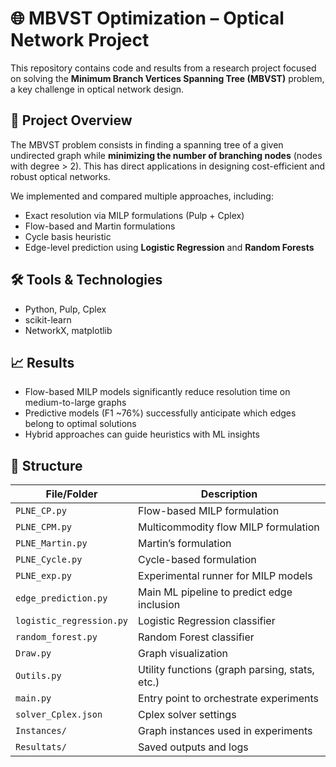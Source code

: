 # 🌐 MBVST Optimization – Optical Network Project

This repository contains code and results from a research project focused on solving the **Minimum Branch Vertices Spanning Tree (MBVST)** problem, a key challenge in optical network design.

## 📌 Project Overview

The MBVST problem consists in finding a spanning tree of a given undirected graph while **minimizing the number of branching nodes** (nodes with degree > 2). This has direct applications in designing cost-efficient and robust optical networks.

We implemented and compared multiple approaches, including:

- Exact resolution via MILP formulations (Pulp + Cplex)
- Flow-based and Martin formulations
- Cycle basis heuristic
- Edge-level prediction using **Logistic Regression** and **Random Forests**

## 🛠 Tools & Technologies

- Python, Pulp, Cplex
- scikit-learn
- NetworkX, matplotlib

## 📈 Results

- Flow-based MILP models significantly reduce resolution time on medium-to-large graphs
- Predictive models (F1 ~76%) successfully anticipate which edges belong to optimal solutions
- Hybrid approaches can guide heuristics with ML insights

## 📁 Structure

| File/Folder              | Description                                                                 |
|--------------------------|-----------------------------------------------------------------------------|
| `PLNE_CP.py`             | Flow-based MILP formulation                                                 |
| `PLNE_CPM.py`            | Multicommodity flow MILP formulation                                        |
| `PLNE_Martin.py`         | Martin’s formulation                                                        |
| `PLNE_Cycle.py`          | Cycle-based formulation                                                     |
| `PLNE_exp.py`            | Experimental runner for MILP models                                         |
| `edge_prediction.py`     | Main ML pipeline to predict edge inclusion                                  |
| `logistic_regression.py` | Logistic Regression classifier                                              |
| `random_forest.py`       | Random Forest classifier                                                    |
| `Draw.py`                | Graph visualization                                                         |
| `Outils.py`              | Utility functions (graph parsing, stats, etc.)                              |
| `main.py`                | Entry point to orchestrate experiments                                      |
| `solver_Cplex.json`      | Cplex solver settings                                                       |
| `Instances/`             | Graph instances used in experiments                                         |
| `Resultats/`             | Saved outputs and logs                                                      |



